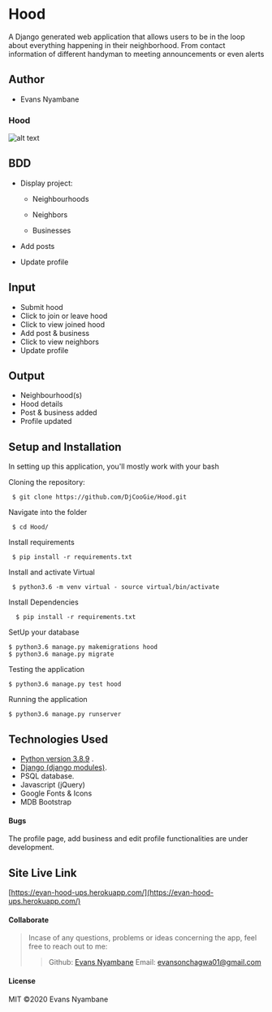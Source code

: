 # Hood
A Django generated web application that allows users to be in the loop about everything happening in their neighborhood. From contact information of different handyman to meeting announcements or even alerts

## Author
* Evans Nyambane


### Hood

![alt text](hud.png)

## BDD
* Display project:

    - Neighbourhoods

    - Neighbors

    - Businesses

* Add posts
* Update profile


## Input
* Submit hood
* Click to join or leave hood
* Click to view joined hood
* Add post & business
* Click to view neighbors
* Update profile


## Output
* Neighbourhood(s)
* Hood details
* Post & business added
* Profile updated

  
## Setup and Installation   
In setting up this application, you'll mostly work with your bash

 Cloning the repository:  

 ```
  $ git clone https://github.com/DjCooGie/Hood.git
 ```

 Navigate into the folder
 
 ```
  $ cd Hood/
 ```

 Install requirements  

 ```
  $ pip install -r requirements.txt 
 ```

 Install and activate Virtual  

 ```
  $ python3.6 -m venv virtual - source virtual/bin/activate  
 ```  

Install Dependencies  
 
 ```
   $ pip install -r requirements.txt 
 ```  
 
 SetUp your database

 ```
 $ python3.6 manage.py makemigrations hood 
 $ python3.6 manage.py migrate 
 ```

Testing the application  

 ```
 $ python3.6 manage.py test hood
```

 Running the application  

 ```
 $ python3.6 manage.py runserver 
 ```
  
## Technologies Used
  * [Python version 3.8.9](https://www.python.org/) . 
  * [Django (django modules)](https://docs.djangoproject.com/en/3.0/intro/tutorial01/).
  * PSQL database.
  * Javascript (jQuery)
  * Google Fonts & Icons
  * MDB Bootstrap
  
  
#### Bugs
The profile page, add business and edit profile functionalities are under development.

## Site Live Link
[https://evan-hood-ups.herokuapp.com/](https://evan-hood-ups.herokuapp.com/)

#### Collaborate
>Incase of any questions, problems or ideas concerning the app, feel free to reach out to me:
>>Github: [Evans Nyambane](https://github.com/DjCooGie)
>>Email: evansonchagwa01@gmail.com

#### License
MIT
&copy;2020 Evans Nyambane
